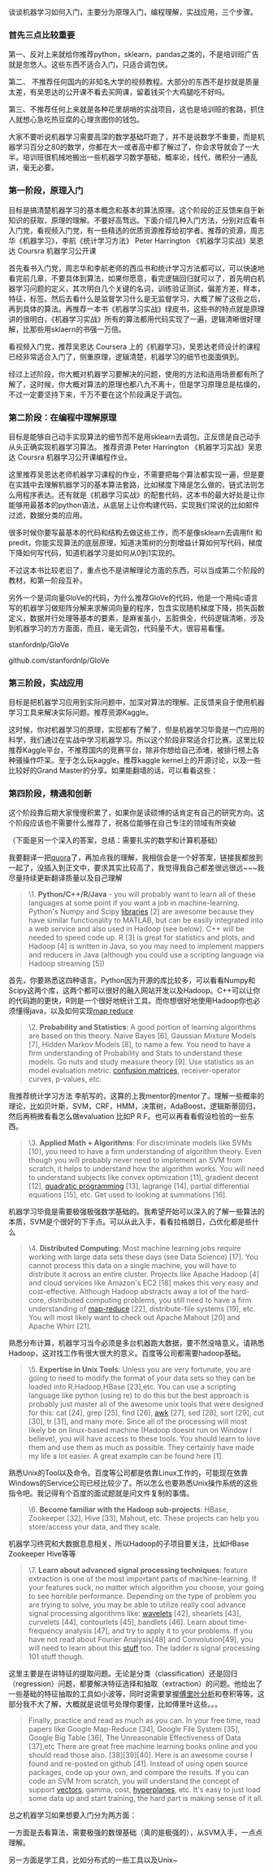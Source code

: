 谈谈机器学习如何入门，主要分为原理入门，编程理解，实战应用，三个步骤。

### 首先三点比较重要

第一、反对上来就给你推荐python，sklearn，pandas之类的，不是培训班广告就是忽悠人。这些东西不适合入门，只适合调包侠。

第二、 不推荐任何国内的非知名大学的视频教程。大部分的东西不是抄就是质量太差，有吴恩达的公开课不看去买网课，留着钱买个大鸡腿吃不好吗。

第三、不推荐任何上来就是各种花里胡哨的实战项目，这也是培训班的套路，抓住人就想心急吃热豆腐的心理贪图你的钱包。


大家不要听说机器学习需要高深的数学基础吓跑了，并不是说数学不重要，而是机器学习百分之80的数学，你都在大一或者高中都了解过了，你会求导就会了一大半。培训班很机械地搬出一些机器学习数学基础，概率论，线代，微积分一通乱讲，毫无必要。

### 第一阶段，原理入门


目标是搞清楚机器学习的基本概念和基本的算法原理。这个阶段的正反馈来自于新知识的获取，原理的理解。不要好高骛远。下面介绍几种入门方法，分别对应看书入门党，看视频入门党，有一些精选的优质资源推荐给初学者。推荐的资源，周志华《机器学习》，李航《统计学习方法》 Peter Harrington 《机器学习实战》吴恩达 Coursra 机器学习公开课


首先看书入门党，周志华和李航老师的西瓜书和统计学习方法都可以，可以快速地看完前几章，不要具体到算法，如果你愿意，看完逻辑回归就可以了，首先明白机器学习问题的定义，其次明白几个关键的名词，训练验证测试，偏差方差，样本，特征，标签。然后去看什么是监督学习什么是无监督学习，大概了解了这些之后，再到具体的算法。再推荐一本书《机器学习实战》绿皮书，这些书的特点就是原理讲的很明白，《机器学习实战》所有的算法都用代码实现了一遍，逻辑清晰很好理解，比那些用sklaern的书强一万倍。


看视频入门党，推荐吴恩达 Coursera 上的《机器学习》，吴恩达老师设计的课程已经非常适合入门了，侧重原理，逻辑清楚，机器学习的细节也面面俱到。


经过上述阶段，你大概对机器学习要解决的问题，使用的方法和适用场景都有所了解了，这时候，你大概对算法的原理也都八九不离十，但是学习原理总是枯燥的，不过一定要坚持下来，千万不要在这个阶段满足于调包。

### 第二阶段：在编程中理解原理

目标是能够自己动手实现算法的细节而不是用sklearn去调包。正反馈是自己动手从头正确实现机器学习算法。 推荐资源 Peter Harrington 《机器学习实战》吴恩达 Coursra 机器学习公开课编程作业。

这里推荐吴恩达老师机器学习课程的作业，不需要把每个算法都实现一遍，但是要在实践中去理解机器学习的基本算法套路，比如梯度下降是怎么做的，链式法则怎么用程序表达。还有就是《机器学习实战》的配套代码，这本书的最大好处是让你能够用最基本的python语法，从底层上让你构建代码，实现我们常说的比如邮件过滤，数据分类的应用。

很多时候你要写最基本的代码和结构去做这些工作，而不是像sklearn去调用fit 和predit，你能实现算法的底层原理，知道决策树的分割增益计算如何写代码，梯度下降如何写代码，知道机器学习是如何从0到1实现的。

不过这本书比较老旧了，重点也不是讲解理论方面的东西，可以当成第二个阶段的教材，和第一阶段互补。

另外一个是词向量GloVe的代码，为什么推荐GloVe的代码，他是一个用纯c语言写的机器学习做矩阵分解来求解词向量的程序，包含实现随机梯度下降，损失函数定义，数据并行处理等基本的要素，是麻雀虽小，五脏俱全，代码逻辑清晰，涉及到机器学习的方方面面，而且，毫无调包，代码量不大，很容易看懂。

stanfordnlp/GloVe

github.com/stanfordnlp/GloVe

### 第三阶段，实战应用

目标是把机器学习应用到实际问题中，加深对算法的理解。正反馈来自于使用机器学习工具来解决实际问题。推荐资源Kaggle。

这时候，你对机器学习的原理，实现都有了解了，但是机器学习毕竟是一门应用的科学，我们通过在实战中学习机器学习。所以这个阶段非常适合打比赛。这里比较推荐Kaggle平台，不推荐国内的竞赛平台，除非你想给自己添堵，被排行榜上各种骚操作吓呆。至于怎么玩kaggle，推荐kaggle kernel上的开源讨论，以及一些比较好的Grand Master的分享。如果能翻墙的话，可以看看这些：

### 第四阶段，精通和创新

这个阶段靠后期大家慢慢积累了，如果你是读硕博的话肯定有自己的研究方向。这个阶段应该也不需要什么推荐了，祝各位能够在自己专注的领域有所突破

（下面是另一个深入的答案，总结：需要扎实的数学和计算机基础）

我要翻译一把[quora](https://www.zhihu.com/search?q=quora&search_source=Entity&hybrid_search_source=Entity&hybrid_search_extra={"sourceType"%3A"answer"%2C"sourceId"%3A22465357})了，再加点我的理解，我相信会是一个好答案，链接我都放到一起了，没插入到正文中，要求其实比较高了，我觉得我自己都差很远很远~~~我尽量持续更新翻译质量以及自己理解

> \1. **Python/C++/R/Java** - you will probably want to learn all of these languages at some point if you want a job in machine-learning. Python's Numpy and Scipy [libraries](https://www.zhihu.com/search?q=libraries&search_source=Entity&hybrid_search_source=Entity&hybrid_search_extra={"sourceType"%3A"answer"%2C"sourceId"%3A22465357}) [2] are awesome because they have similar functionality to MATLAB, but can be easily integrated into a web service and also used in Hadoop (see below). C++ will be needed to speed code up. R [3] is great for statistics and plots, and Hadoop [4] is written in Java, so you may need to implement mappers and reducers in Java (although you could use a scripting language via Hadoop streaming [5])

首先，你要熟悉这四种语言。Python因为开源的库比较多，可以看看Numpy和Scipy这两个库，这两个都可以很好的融入网站开发以及Hadoop。C++可以让你的代码跑的更快，R则是一个很好地统计工具。而你想很好地使用Hadoop你也必须懂得java，以及如何实现[map reduce](https://www.zhihu.com/search?q=map+reduce&search_source=Entity&hybrid_search_source=Entity&hybrid_search_extra={"sourceType"%3A"answer"%2C"sourceId"%3A22465357})

> \2. **Probability and Statistics**: A good portion of learning algorithms are based on this theory. Naive Bayes [6], Gaussian Mixture Models [7], Hidden Markov Models [8], to name a few. You need to have a firm understanding of Probability and Stats to understand these models. Go nuts and study measure theory [9]. Use statistics as an model evaluation metric: [confusion matrices](https://www.zhihu.com/search?q=confusion+matrices&search_source=Entity&hybrid_search_source=Entity&hybrid_search_extra={"sourceType"%3A"answer"%2C"sourceId"%3A22465357}), receiver-operator curves, p-values, etc.

我推荐统计学习方法 李航写的，这算的上我mentor的mentor了。理解一些概率的理论，比如贝叶斯，SVM，CRF，HMM，决策树，AdaBoost，逻辑斯蒂回归，然后再稍微看看怎么做evaluation 比如P R F。也可以再看看假设检验的一些东西。

> \3. **Applied Math + Algorithms**: For discriminate models like SVMs [10], you need to have a firm understanding of algorithm theory. Even though you will probably never need to implement an SVM from scratch, it helps to understand how the algorithm works. You will need to understand subjects like convex optimization [11], gradient decent [12], [quadratic programming](https://www.zhihu.com/search?q=quadratic+programming&search_source=Entity&hybrid_search_source=Entity&hybrid_search_extra={"sourceType"%3A"answer"%2C"sourceId"%3A22465357}) [13], lagrange [14], partial differential equations [15], etc. Get used to looking at summations [16].

机器学习毕竟是需要极强极强数学基础的。我希望开始可以深入的了解一些算法的本质，SVM是个很好的下手点。可以从此入手，看看拉格朗日，凸优化都是些什么

> \4. **Distributed Computing**: Most machine learning jobs require working with large data sets these days (see Data Science) [17]. You cannot process this data on a single machine, you will have to distribute it across an entire cluster. Projects like Apache Hadoop [4] and cloud services like Amazon's EC2 [18] makes this very easy and cost-effective. Although Hadoop abstracts away a lot of the hard-core, distributed computing problems, you still need to have a firm understanding of [map-reduce](https://www.zhihu.com/search?q=map-reduce&search_source=Entity&hybrid_search_source=Entity&hybrid_search_extra={"sourceType"%3A"answer"%2C"sourceId"%3A22465357}) [22], distribute-file systems [19], etc. You will most likely want to check out Apache Mahout [20] and Apache Whirr [21].

熟悉分布计算，机器学习当今必须是多台机器跑大数据，要不然没啥意义。请熟悉Hadoop，这对找工作有很大很大的意义。百度等公司都需要hadoop基础。

> \5. **Expertise in Unix Tools**: Unless you are very fortunate, you are going to need to modify the format of your data sets so they can be loaded into R,Hadoop,HBase [23],etc. You can use a scripting language like python (using re) to do this but the best approach is probably just master all of the awesome unix tools that were designed for this: cat [24], grep [25], find [26], [awk](https://www.zhihu.com/search?q=awk&search_source=Entity&hybrid_search_source=Entity&hybrid_search_extra={"sourceType"%3A"answer"%2C"sourceId"%3A22465357}) [27], sed [28], sort [29], cut [30], tr [31], and many more. Since all of the processing will most likely be on linux-based machine (Hadoop doesnt run on Window I believe), you will have access to these tools. You should learn to love them and use them as much as possible. They certainly have made my life a lot easier. A great example can be found here [1].

熟悉Unix的Tool以及命令。百度等公司都是依靠Linux工作的，可能现在依靠Windows的Service公司已经比较少了。所以怎么也要熟悉Unix操作系统的这些指令吧。我记得有个百度的面试题就是问文件复制的事情。

> \6. **Become familiar with the Hadoop sub-projects**: HBase, Zookeeper [32], Hive [33], Mahout, etc. These projects can help you store/access your data, and they scale.

机器学习终究和大数据息息相关，所以Hadoop的子项目要关注，比如HBase Zookeeper Hive等等

> \7. **Learn about advanced signal processing techniques**: feature extraction is one of the most important parts of machine-learning. If your features suck, no matter which algorithm you choose, your going to see horrible performance. Depending on the type of problem you are trying to solve, you may be able to utilize really cool advance signal processing algorithms like: [wavelets](https://www.zhihu.com/search?q=wavelets&search_source=Entity&hybrid_search_source=Entity&hybrid_search_extra={"sourceType"%3A"answer"%2C"sourceId"%3A22465357}) [42], shearlets [43], curvelets [44], contourlets [45], bandlets [46]. Learn about time-frequency analysis [47], and try to apply it to your problems. If you have not read about Fourier Analysis[48] and Convolution[49], you will need to learn about this [stuff](https://www.zhihu.com/search?q=stuff&search_source=Entity&hybrid_search_source=Entity&hybrid_search_extra={"sourceType"%3A"answer"%2C"sourceId"%3A22465357}) too. The ladder is signal processing 101 stuff though.

这里主要是在讲特征的提取问题。无论是分类（classification）还是回归（regression）问题，都要解决特征选择和抽取（extraction）的问题。他给出了一些基础的特征抽取的工具如小波等，同时说需要掌握[傅里叶分析](https://www.zhihu.com/search?q=傅里叶分析&search_source=Entity&hybrid_search_source=Entity&hybrid_search_extra={"sourceType"%3A"answer"%2C"sourceId"%3A22465357})和卷积等等。这部分我不大了解，大概就是说信号处理你要懂，比如傅里叶这些。。。

> Finally, practice and read as much as you can. In your free time, read papers like Google Map-Reduce [34], Google File System [35], Google Big Table [36], The Unreasonable Effectiveness of Data [37],etc There are great free machine learning books online and you should read those also. [38][39][40]. Here is an awesome course I found and re-posted on github [41]. Instead of using open source packages, code up your own, and compare the results. If you can code an SVM from scratch, you will understand the concept of support [vectors](https://www.zhihu.com/search?q=vectors&search_source=Entity&hybrid_search_source=Entity&hybrid_search_extra={"sourceType"%3A"answer"%2C"sourceId"%3A22465357}), gamma, cost, [hyperplanes](https://www.zhihu.com/search?q=hyperplanes&search_source=Entity&hybrid_search_source=Entity&hybrid_search_extra={"sourceType"%3A"answer"%2C"sourceId"%3A22465357}), etc. It's easy to just load some data up and start training, the hard part is making sense of it all.

总之机器学习如果想要入门分为两方面：

一方面是去看算法，需要极强的数理基础（真的是极强的），从SVM入手，一点点理解。

另一方面是学工具，比如分布式的一些工具以及Unix~